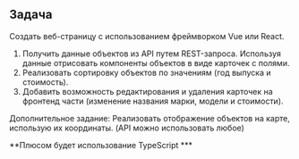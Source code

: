 ## Задача
 Создать веб-страницу с использованием фреймворком Vue или React.

1. Получить данные объектов из API путем REST-запроса. Используя данные отрисовать компоненты объектов в виде карточек с полями.
2. Реализовать сортировку объектов по значениям (год выпуска и стоимость).
3. Добавить возможность редактирования и удаления карточек на фронтенд части (изменение названия марки, модели и стоимости).

Дополнительное задание:
Реализовать отображение объектов на карте, использую их координаты. (API можно использовать любое)

**Плюсом будет использование TypeScript ***